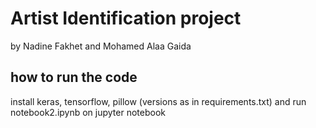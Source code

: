 # Artist Identification project
by Nadine Fakhet and Mohamed Alaa Gaida

## how to run the code
install keras, tensorflow, pillow (versions as in requirements.txt) and run notebook2.ipynb on jupyter notebook
